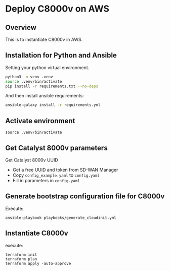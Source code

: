 # Deploy C8000v on AWS

## Overview

This is to instantiate C8000v in AWS.

## Installation for Python and Ansible

Setting your python virtual environment.

```bash
python3 -m venv .venv
source .venv/bin/activate
pip install -r requirements.txt --no-deps
```

And then install ansible requirements:

```bash
ansible-galaxy install -r requirements.yml
```

## Activate environment

```shell
source .venv/bin/activate
```

## Get Catalyst 8000v parameters

Get Catalyst 8000v UUID

- Get a free UUID and token from SD-WAN Manager
- Copy `config_example.yaml` to `config.yaml`
- Fill in parameters in `config.yaml`

## Generate bootstrap configuration file for C8000v

Execute:

```shell
ansible-playbook playbooks/generate_cloudinit.yml
```

## Instantiate C8000v

execute:

```shell
terraform init
terraform plan
terraform apply -auto-approve
```
